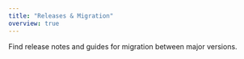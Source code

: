 ```yaml
---
title: "Releases & Migration"
overview: true
---
```


Find release notes and guides for migration between major versions.

<GuideList slug={props.slug} />